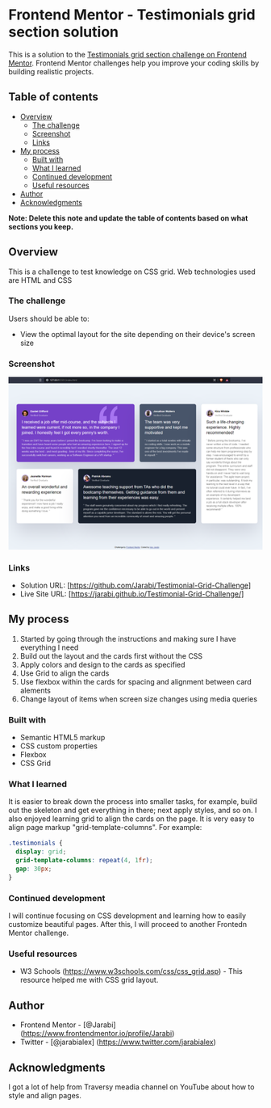 # Frontend Mentor - Testimonials grid section solution

This is a solution to the [Testimonials grid section challenge on Frontend Mentor](https://www.frontendmentor.io/challenges/testimonials-grid-section-Nnw6J7Un7). Frontend Mentor challenges help you improve your coding skills by building realistic projects.

## Table of contents

- [Overview](#overview)
  - [The challenge](#the-challenge)
  - [Screenshot](#screenshot)
  - [Links](#links)
- [My process](#my-process)
  - [Built with](#built-with)
  - [What I learned](#what-i-learned)
  - [Continued development](#continued-development)
  - [Useful resources](#useful-resources)
- [Author](#author)
- [Acknowledgments](#acknowledgments)

**Note: Delete this note and update the table of contents based on what sections you keep.**

## Overview

This is a challenge to test knowledge on CSS grid. Web technologies used are HTML and CSS

### The challenge

Users should be able to:

- View the optimal layout for the site depending on their device's screen size

### Screenshot

![](./images/screenshot.png)

### Links

- Solution URL: [https://github.com/Jarabi/Testimonial-Grid-Challenge]
- Live Site URL: [https://jarabi.github.io/Testimonial-Grid-Challenge/]

## My process

1. Started by going through the instructions and making sure I have everything I need
2. Build out the layout and the cards first without the CSS
3. Apply colors and design to the cards as specified
4. Use Grid to align the cards
5. Use flexbox within the cards for spacing and alignment between card alements
6. Change layout of items when screen size changes using media queries

### Built with

- Semantic HTML5 markup
- CSS custom properties
- Flexbox
- CSS Grid

### What I learned

It is easier to break down the process into smaller tasks, for example, build out the skeleton and get everything in there; next apply styles, and so on. I also enjoyed learning grid to align the cards on the page. It is very easy to align page markup "grid-template-columns". For example:

```css
.testimonials {
  display: grid;
  grid-template-columns: repeat(4, 1fr);
  gap: 30px;
}
```

### Continued development

I will continue focusing on CSS development and learning how to easily customize beautiful pages. After this, I will proceed to another Frontedn Mentor challenge.

### Useful resources

- W3 Schools (https://www.w3schools.com/css/css_grid.asp) - This resource helped me with CSS grid layout.

## Author

- Frontend Mentor - [@Jarabi] (https://www.frontendmentor.io/profile/Jarabi)
- Twitter - [@jarabialex] (https://www.twitter.com/jarabialex)

## Acknowledgments

I got a lot of help from Traversy meadia channel on YouTube about how to style and align pages.
